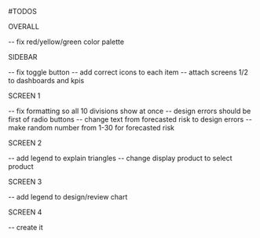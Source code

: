 #TODOS

OVERALL

-- fix red/yellow/green color palette

SIDEBAR

-- fix toggle button
-- add correct icons to each item
-- attach screens 1/2 to dashboards and kpis

SCREEN 1

-- fix formatting so all 10 divisions show at once
-- design errors should be first of radio buttons
-- change text from forecasted risk to design errors
-- make random number from 1-30 for forecasted risk

SCREEN 2

-- add legend to explain triangles
-- change display product to select product

SCREEN 3

-- add legend to design/review chart

SCREEN 4

-- create it